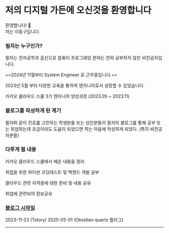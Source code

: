 
# 저의 디지털 가든에 오신것을 환영합니다

환영합니다! 👋<br>
저는 이동구입니다.

### 필자는 누구인가?

필자는 전자공학과 출신으로 컴퓨터 프로그래밍 분야는 전혀 공부하지 않은 비전공자입니다.

==2024년 11월부터 System Engineer 로 근무중입니다.==

2023년 5월 부터 다양한 교육을 통하여 엔지니어로서 성장할 수 있었습니다.

카카오 클라우드 스쿨 3기 엔지니어 양성과정 (2023.05 ~ 2023.11)

### 블로그를 작성하게 된 계기

필자와 같이 진로를 고민하는 학생분들 또는 성인분들이 필자의 블로그를 통해 공부 또는 취업하는데 조금이라도 도움이 되었으면 하는 마음에 작성하게 되었다. (특히 비전공자분들)

### 다루게 될 내용

카카오 클라우드 스쿨에서 배운 내용을 정리

취업을 위한 파이썬 코딩테스트 및 백엔드 개발 공부

클라우드 관련 자격증에 대한 준비 및 내용 공유

취업에 관련되어 정보공유

### [블로그 시작일](https://dorongcloud.tistory.com/notice/8#%EB%B8%94%EB%A1%9C%EA%B7%B8%20%EC%8B%9C%EC%9E%91%EC%9D%BC-1)

2023-11-23 (Tstory)
2025-05-01 (Obsidian quartz 플러그)

---
